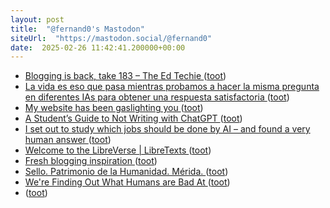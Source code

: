 ```yaml
---
layout: post
title:  "@fernand0's Mastodon"
siteUrl:  "https://mastodon.social/@fernand0"
date:  2025-02-26 11:42:41.200000+00:00
---
```

*  [Blogging is back, take 183 – The Ed Techie ](https://blog.edtechie.net/weblogs/blogging-is-back-take-183) ([toot](https://mastodon.social/@fernand0/114070006084400196))
*  [La vida es eso que pasa mientras probamos a hacer la misma pregunta en diferentes IAs para obtener una respuesta satisfactoria ](https://mastodon.social/@fernand0/114069712880382378) ([toot](https://mastodon.social/@fernand0/114069712880382378))
*  [My website has been gaslighting you ](https://daverupert.com/2025/01/color-hue-rotating-gaslight) ([toot](https://mastodon.social/@fernand0/114069696933847725))
*  [A Student’s Guide to Not Writing with ChatGPT ](https://www.arthurperret.fr/blog/2024-11-14-student-guide-not-writing-with-chatgpt.htm) ([toot](https://mastodon.social/@fernand0/114069429788024255))
*  [I set out to study which jobs should be done by AI – and found a very human answer ](https://www.theguardian.com/commentisfree/2025/jan/21/ai-jobs-human-work-relationship-tec) ([toot](https://mastodon.social/@fernand0/114067790772340961))
*  [Welcome to the LibreVerse \| LibreTexts ](https://libretexts.org/librevers) ([toot](https://mastodon.social/@fernand0/114065986200818416))
*  [Fresh blogging inspiration ](https://marendeepwell.com/?p=543) ([toot](https://mastodon.social/@fernand0/114065734000231019))
*  [Sello. Patrimonio de la Humanidad. Mérida. ](https://avecesunafoto.wordpress.com/2025/02/25/sello-patrimonio-de-la-humanidad-merida) ([toot](https://mastodon.social/@fernand0/114065701763031133))
*  [We're Finding Out What Humans are Bad At ](https://amistrongeryet.substack.com/p/were-finding-out-what-humans-ar) ([toot](https://mastodon.social/@fernand0/114065467835498557))
*  [ ](https://mastodon.social/@rubejar) ([toot](https://mastodon.social/@fernand0/114065452786664180))
